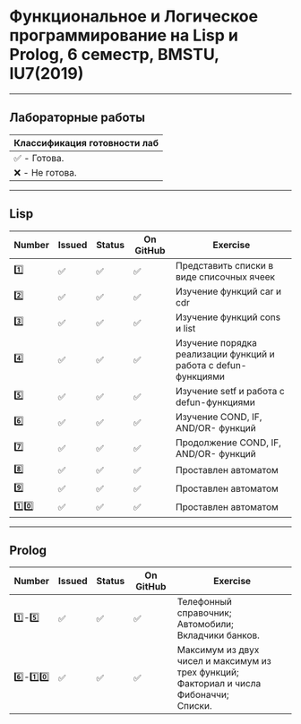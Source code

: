 # Функциональное и Логическое программирование на Lisp и Prolog, 6 семестр, BMSTU, IU7(2019)
---
<h2>Лабораторные работы</h2>

| Классификация готовности лаб |
|---|
| :white_check_mark: - Готова. |
| :x: - Не готова. |
---

## Lisp
| Number | Issued | Status | On GitHub | Exercise |
|------|---|------|----------|---|
| :one: | :white_check_mark: | :white_check_mark: | :white_check_mark: | Представить списки в виде списочных ячеек |
| :two: | :white_check_mark: | :white_check_mark: | :white_check_mark: | Изучение функций car и cdr |
| :three: | :white_check_mark: | :white_check_mark: | :white_check_mark: | Изучение функций cons и list |
| :four: | :white_check_mark: | :white_check_mark: | :white_check_mark: | Изучение порядка реализации функций и работа с defun-функциями |
| :five: | :white_check_mark: | :white_check_mark: | :white_check_mark: | Изучение setf и работа с defun-функциями |
| :six: | :white_check_mark: | :white_check_mark: | :white_check_mark: | Изучение COND, IF, AND/OR- функций |
| :seven: | :white_check_mark: | :white_check_mark: | :white_check_mark: | Продолжение COND, IF, AND/OR- функций  |
| :eight: | :white_check_mark: | :white_check_mark: | :white_check_mark: | Проставлен автоматом |
| :nine: | :white_check_mark: | :white_check_mark: | :white_check_mark: | Проставлен автоматом |
| :one::zero: | :white_check_mark: | :white_check_mark: | :white_check_mark: | Проставлен автоматом |

---
## Prolog
| Number | Issued | Status | On GitHub | Exercise |
|------|---|------|----------|---|
| :one:-:five: | :white_check_mark: | :white_check_mark: | :white_check_mark: | Телефонный справочник;<br> Автомобили;<br> Вкладчики банков. |
| :six:-:one::zero: | :white_check_mark: | :white_check_mark: | :white_check_mark: | Максимум из двух чисел и максимум из трех функций;<br> Факториал и числа Фибоначчи;<br> Списки. |
